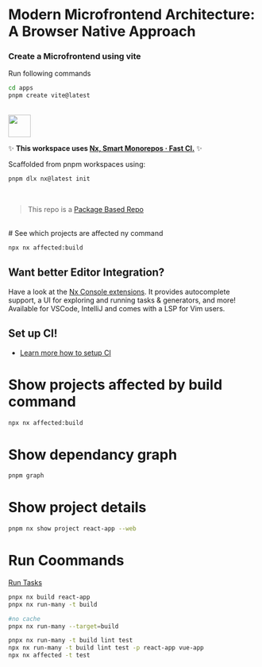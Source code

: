 # Modern Microfrontend Architecture: A Browser Native Approach

### Create a Microfrontend using vite

Run following commands

```bash
cd apps
pnpm create vite@latest
```

<br>
<a alt="Nx logo" href="https://nx.dev" target="_blank" rel="noreferrer"><img src="https://raw.githubusercontent.com/nrwl/nx/master/images/nx-logo.png" width="45"></a>

✨ **This workspace uses [Nx, Smart Monorepos · Fast CI.](https://nx.dev)** ✨

Scaffolded from pnpm workspaces using:

```bash
pnpm dlx nx@latest init
```

<br>

> This repo is a [Package Based Repo](https://nx.dev/concepts/integrated-vs-package-based)

<br>
# See which projects are affected ny command

```bash
npx nx affected:build
```

## Want better Editor Integration?

Have a look at the [Nx Console extensions](https://nx.dev/nx-console). It provides autocomplete support, a UI for exploring and running tasks & generators, and more! Available for VSCode, IntelliJ and comes with a LSP for Vim users.
<br>

## Set up CI!

- [Learn more how to setup CI](https://nx.dev/recipes/ci)

# Show projects affected by build command

```bash
npx nx affected:build
```

# Show dependancy graph

```bash
pnpm graph
```

# Show project details

```bash
pnpm nx show project react-app --web
```

# Run Coommands

[Run Tasks](https://nx.dev/features/run-tasks)

```bash
pnpx nx build react-app
pnpx nx run-many -t build

#no cache
pnpx nx run-many --target=build

pnpx nx run-many -t build lint test
npx nx run-many -t build lint test -p react-app vue-app
npx nx affected -t test
```
